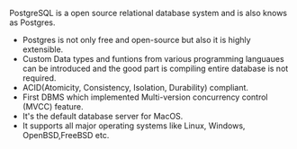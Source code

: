 PostgreSQL is a open source relational database system and is also knows as Postgres. 

* Postgres is not only free and open-source but also it is highly extensible. 
* Custom Data types and funtions from various programming languaues can be introduced and the good part is compiling entire database is not required.
* ACID(Atomicity, Consistency, Isolation, Durability) compliant.
* First DBMS which implemented Multi-version concurrency control (MVCC) feature.
* It's the default database server for MacOS.
* It supports all major operating systems like Linux, Windows, OpenBSD,FreeBSD etc. 
 